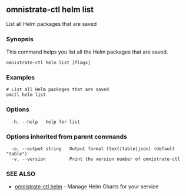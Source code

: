 ## omnistrate-ctl helm list

List all Helm packages that are saved

### Synopsis

This command helps you list all the Helm packages that are saved.

```
omnistrate-ctl helm list [flags]
```

### Examples

```
# List all Helm packages that are saved
omctl helm list
```

### Options

```
  -h, --help   help for list
```

### Options inherited from parent commands

```
  -o, --output string   Output format (text|table|json) (default "table")
  -v, --version         Print the version number of omnistrate-ctl
```

### SEE ALSO

- [omnistrate-ctl helm](omnistrate-ctl_helm.md) - Manage Helm Charts for your service
